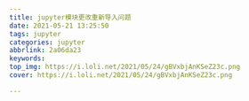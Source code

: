 ```yaml
---
title: jupyter模块更改重新导入问题
date: 2021-05-21 13:25:50
tags: jupyter
categories: jupyter
abbrlink: 2a06da23
keywords: 
top_img: https://i.loli.net/2021/05/24/gBVxbjAnKSeZ23c.png
cover: https://i.loli.net/2021/05/24/gBVxbjAnKSeZ23c.png

---
```


